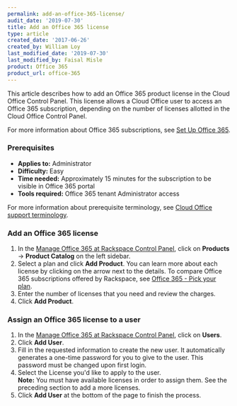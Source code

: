 ```yaml
---
permalink: add-an-office-365-license/
audit_date: '2019-07-30'
title: Add an Office 365 license
type: article
created_date: '2017-06-26'
created_by: William Loy
last_modified_date: '2019-07-30'
last_modified_by: Faisal Misle
product: Office 365
product_url: office-365
---
```


This article describes how to add an Office 365 product license in the Cloud Office Control Panel. This license allows a Cloud Office user to access an Office 365 subscription, depending on the number of licenses allotted in the Cloud Office Control Panel.

For more information about Office 365 subscriptions, see [Set Up Office 365](/how-to/set-up-office-365).

### Prerequisites

- **Applies to:** Administrator
- **Difficulty:** Easy
- **Time needed:** Approximately 15 minutes for the subscription to be visible in Office 365 portal
- **Tools required:** Office 365 tenant Administrator access

For more information about prerequisite terminology, see [Cloud Office support terminology](/how-to/cloud-office-support-terminology).


### Add an Office 365 license

1. In the [Manage Office 365 at Rackspace Control Panel](https://office365.cp.rackspace.com), click on **Products** -> **Product Catalog** on the left sidebar.
2. Select a plan and click **Add Product**. You can learn more about each license by clicking on the arrow next to the details. To compare Office 365 subscriptions offered by Rackspace, see [Office 365 - Pick your plan](https://www.rackspace.com/office-365/pick-your-plan).
3. Enter the number of licenses that you need and review the charges.
4. Click **Add Product**.

### Assign an Office 365 license to a user

1. In the [Manage Office 365 at Rackspace Control Panel](https://office365.cp.rackspace.com), click on **Users**.
2. Click **Add User**.
3. Fill in the requested information to create the new user. It automatically generates a one-time password for you to give to    the user. This password must be changed upon first login.
4. Select the License you'd like to apply to the user.<br>
   **Note:** You must have available licenses in order to assign them. See the preceding section to add a more licenses.
5. Click **Add User** at the bottom of the page to finish the process.
